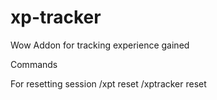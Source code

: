 # xp-tracker
Wow Addon for tracking experience gained

Commands

For resetting session
/xpt reset
/xptracker reset 
